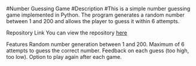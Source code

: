#Number Guessing Game
#Description
#This is a simple number guessing game implemented in Python. The program generates a random number between 1 and 200 and allows the player to guess it within 6 attempts.

Repository Link
You can view the repository [here](https://github.com/Aryabindu/Basic-level--Task2/blob/main/number%20guess%20.py)

Features
Random number generation between 1 and 200.
Maximum of 6 attempts to guess the correct number.
Feedback on each guess (too high, too low).
Option to play again after each game.
